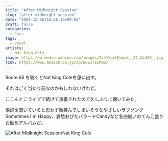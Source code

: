```yaml
---
title: "After Midknight Session"
slug: "after-midknight-session"
date: "2004-12-16T16:26:16+09:00"
draft: false
categories:
  - Jazz
tags: 
  - vocal
artists:
  - Nat King Cole
image: https://m.media-amazon.com/images/I/41+prLRaawL._AC_UL320_.jpg
link: https://www.amazon.co.jp/dp/B01JT1LMQ6/
---
```

Route 66 を聴くとNat King Coleを思い出す。
<!--more-->
それはごく当たり前なのかもしれないけれど。 

ここんとこライブで続けて演奏されたので久しぶりに聴いてみた。 

歌詞を聴いていると思わず微笑んでしまいそうなやさしいラブソングSometimes I'm Happy、哀愁おびたバラードCandyなど名曲揃いのてんこ盛りお勧めアルバムだ。 

![After Midknight Session/Nat King Cole](/wp-content/archives/20041216.jpg)
